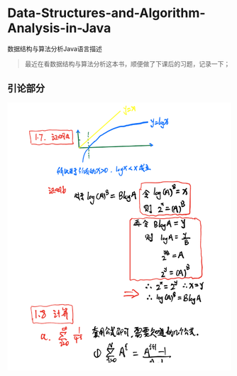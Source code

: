 # Data-Structures-and-Algorithm-Analysis-in-Java
数据结构与算法分析Java语言描述

> 最近在看数据结构与算法分析这本书，顺便做了下课后的习题，记录一下；

## 引论部分



![Screen Shot 2021-09-02 at 22.53.02](resources/Introduction/ScreenShot2021-09-02at22.53.02.png)

